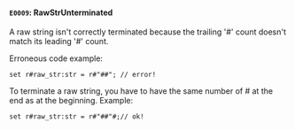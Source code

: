 #### `E0009`: RawStrUnterminated

A raw string isn't correctly terminated because the trailing '#' count doesn't match its leading '#' count.

Erroneous code example:
```
set r#raw_str:str = r#"##"; // error!
```

To terminate a raw string, you have to have the same number of # at the end as at the beginning. Example:

```
set r#raw_str:str = r#"##"#;// ok!
```
